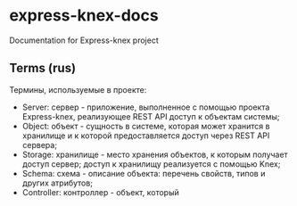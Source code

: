 # express-knex-docs
Documentation for Express-knex project

## Terms (rus)

Термины, используемые в проекте:

* Server: сервер - приложение, выполненное с помощью проекта Express-knex, реализующее REST API доступ к объектам системы;
* Object: объект - сущность в системе, которая может хранится в хранилище и к которой предоставляется доступ через REST API сервера;
* Storage: хранилище - место хранения объектов, к которым получает доступ сервер; доступ к хранилищу реализуется с помощью Knex;
* Schema: схема - описание объекта: перечень свойств, типов и других атрибутов;
* Controller: контроллер - объект, который 
